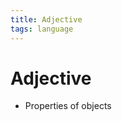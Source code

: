 ```yaml
---
title: Adjective
tags: language
---
```


# Adjective
- Properties of objects
































































































